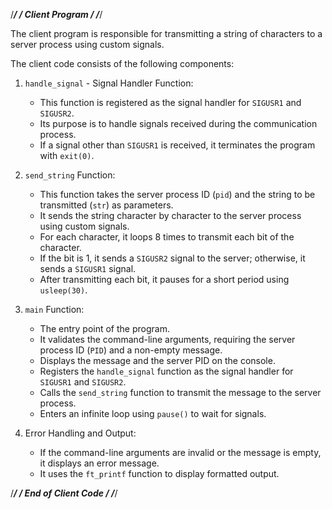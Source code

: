 /************************************/
/*           Client Program          */
/************************************/

The client program is responsible for transmitting a string of characters to a server process using custom signals.

The client code consists of the following components:

1. `handle_signal` - Signal Handler Function:
   - This function is registered as the signal handler for `SIGUSR1` and `SIGUSR2`.
   - Its purpose is to handle signals received during the communication process.
   - If a signal other than `SIGUSR1` is received, it terminates the program with `exit(0)`.

2. `send_string` Function:
   - This function takes the server process ID (`pid`) and the string to be transmitted (`str`) as parameters.
   - It sends the string character by character to the server process using custom signals.
   - For each character, it loops 8 times to transmit each bit of the character.
   - If the bit is 1, it sends a `SIGUSR2` signal to the server; otherwise, it sends a `SIGUSR1` signal.
   - After transmitting each bit, it pauses for a short period using `usleep(30)`.

3. `main` Function:
   - The entry point of the program.
   - It validates the command-line arguments, requiring the server process ID (`PID`) and a non-empty message.
   - Displays the message and the server PID on the console.
   - Registers the `handle_signal` function as the signal handler for `SIGUSR1` and `SIGUSR2`.
   - Calls the `send_string` function to transmit the message to the server process.
   - Enters an infinite loop using `pause()` to wait for signals.

4. Error Handling and Output:
   - If the command-line arguments are invalid or the message is empty, it displays an error message.
   - It uses the `ft_printf` function to display formatted output.

/************************************/
/*         End of Client Code        */
/************************************/
